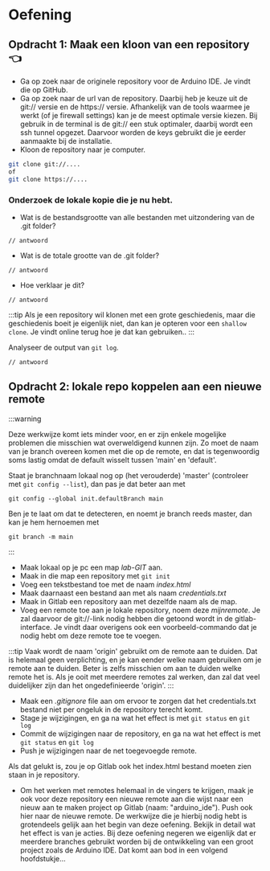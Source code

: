 # Oefening



## Opdracht 1: Maak een kloon van een repository 👈

* Ga op zoek naar de originele repository voor de Arduino IDE. Je vindt die op GitHub.
* Ga op zoek naar de url van de repository. Daarbij heb je keuze uit de git:// versie en de https:// versie. Afhankelijk van de tools waarmee je werkt (of je firewall settings) kan je de meest optimale versie kiezen. Bij gebruik in de terminal is de git:// een stuk optimaler, daarbij wordt een ssh tunnel opgezet.
Daarvoor worden de keys gebruikt die je eerder aanmaakte bij de installatie.
* Kloon de repository naar je computer.

```bash
git clone git://....
of 
git clone https://....
```



### Onderzoek de lokale kopie die je nu hebt.

* Wat is de bestandsgrootte van alle bestanden met uitzondering van de .git folder?

```
// antwoord
```

* Wat is de totale grootte van de .git folder?

```
// antwoord
```

* Hoe verklaar je dit?

```
// antwoord
```

:::tip 
Als je een repository wil klonen met een grote geschiedenis, maar die geschiedenis boeit je eigenlijk niet, dan kan je opteren voor een `shallow clone`. Je vindt online terug hoe je dat kan gebruiken..
:::

Analyseer de output van `git log`. 
```
// antwoord
``` 

## Opdracht 2: lokale repo koppelen aan een nieuwe remote 

:::warning

Deze werkwijze komt iets minder voor, en er zijn enkele mogelijke problemen die misschien wat overweldigend kunnen zijn. 
Zo moet de naam van je branch overeen komen met die op de remote, en dat is tegenwoordig soms lastig omdat de default wisselt tussen 'main' en 'default'.

Staat je branchnaam lokaal nog op (het verouderde) 'master' (controleer met `git config --list`), dan pas je dat beter aan met 

```
git config --global init.defaultBranch main
```

Ben je te laat om dat te detecteren, en noemt je branch reeds master, dan kan je hem hernoemen met

```
git branch -m main
```

:::

* Maak lokaal op je pc een map *lab-GIT* aan.
* Maak in die map een repository met `git init`
* Voeg een tekstbestand toe met de naam *index.html*
* Maak daarnaast een bestand aan met als naam *credentials.txt*
* Maak in Gitlab een repository aan met dezelfde naam als de map.
* Voeg een remote toe aan je lokale repository, noem deze *mijnremote*. Je zal daarvoor de git://-link nodig hebben die getoond wordt in de gitlab-interface. Je vindt daar overigens ook een voorbeeld-commando dat je nodig hebt om deze remote toe te voegen. 

:::tip 
Vaak wordt de naam 'origin' gebruikt om de remote aan te duiden. Dat is helemaal geen verplichting, en je kan eender welke naam gebruiken om je remote aan te duiden. Beter is zelfs misschien om aan te duiden welke remote het is. Als je ooit met meerdere remotes zal werken, dan zal dat veel duidelijker zijn dan het ongedefinieerde 'origin'.
:::

* Maak een *.gitignore* file aan om ervoor te zorgen dat het credentials.txt bestand niet per ongeluk in de repository terecht komt.
* Stage je wijzigingen, en ga na wat het effect is met `git status` en `git log`
* Commit de wijzigingen naar de repository, en ga na wat het effect is met `git status` en `git log`
* Push je wijzigingen naar de net toegevoegde remote.

Als dat gelukt is, zou je op Gitlab ook het index.html bestand moeten zien staan in je repository.

* Om het werken met remotes helemaal in de vingers te krijgen, maak je ook voor deze repository een nieuwe remote aan die wijst naar een nieuw aan te maken project op Gitlab (naam: "arduino_ide"). Push ook hier naar de nieuwe remote.
De werkwijze die je hierbij nodig hebt is grotendeels gelijk aan het begin van deze oefening.
Bekijk in detail wat het effect is van je acties. 
Bij deze oefening negeren we eigenlijk dat er meerdere branches gebruikt worden bij de ontwikkeling van een groot project zoals de Arduino IDE. Dat komt aan bod in een volgend hoofdstukje...
